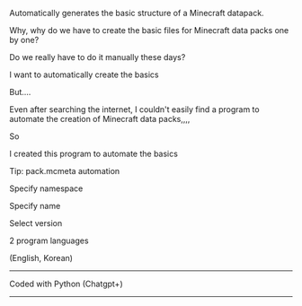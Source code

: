Automatically generates the basic structure of a Minecraft datapack.

Why, why do we have to create the basic files for Minecraft data packs one by one?

Do we really have to do it manually these days?

I want to automatically create the basics

But....

Even after searching the internet, I couldn't easily find a program to automate the creation of Minecraft data packs,,,,

So

I created this program to automate the basics

Tip:
pack.mcmeta automation

Specify namespace

Specify name

Select version

2 program languages

(English, Korean)

------------------------------------------------------------------------------------------------------------------

Coded with Python
(Chatgpt+)

------------------------------------------------------------------------------------------------------------


